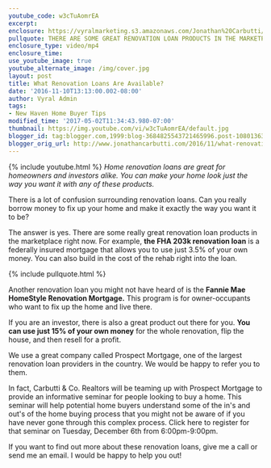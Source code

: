 ```yaml
---
youtube_code: w3cTuAomrEA
excerpt:
enclosure: https://vyralmarketing.s3.amazonaws.com/Jonathan%20Carbutti/Renovation%20Loans.mp4
pullquote: THERE ARE SOME GREAT RENOVATION LOAN PRODUCTS IN THE MARKETPLACE RIGHT NOW.
enclosure_type: video/mp4
enclosure_time:
use_youtube_image: true
youtube_alternate_image: /img/cover.jpg
layout: post
title: What Renovation Loans Are Available?
date: '2016-11-10T13:13:00.002-08:00'
author: Vyral Admin
tags:
- New Haven Home Buyer Tips
modified_time: '2017-05-02T11:34:43.980-07:00'
thumbnail: https://img.youtube.com/vi/w3cTuAomrEA/default.jpg
blogger_id: tag:blogger.com,1999:blog-3684825543721465996.post-1080136353041257099
blogger_orig_url: http://www.jonathancarbutti.com/2016/11/what-renovation-loans-are-available.html
---
```

{% include youtube.html %}
*Home renovation loans are great for homeowners and investors alike. You can make your home look just the way you want it with any of these products.*

There is a lot of confusion surrounding renovation loans. Can you really borrow money to fix up your home and make it exactly the way you want it to be?

The answer is yes. There are some really great renovation loan products in the marketplace right now. For example, **the FHA 203k renovation loan** is a federally insured mortgage that allows you to use just 3.5% of your own money. You can also build in the cost of the rehab right into the loan.

{% include pullquote.html %}

Another renovation loan you might not have heard of is the **Fannie Mae HomeStyle Renovation Mortgage.** This program is for owner-occupants who want to fix up the home and live there.

If you are an investor, there is also a great product out there for you. **You can use just 15% of your own money** for the whole renovation, flip the house, and then resell for a profit.

We use a great company called Prospect Mortgage, one of the largest renovation loan providers in the country. We would be happy to refer you to them.

In fact, Carbutti & Co. Realtors will be teaming up with Prospect Mortgage to provide an informative seminar for people looking to buy a home. This seminar will help potential home buyers understand some of the in's and out's of the home buying process that you might not be aware of if you have never gone through this complex process. Click here to register for that seminar on Tuesday, December 6th from 6:00pm-9:00pm.  

If you want to find out more about these renovation loans, give me a call or send me an email. I would be happy to help you out!
